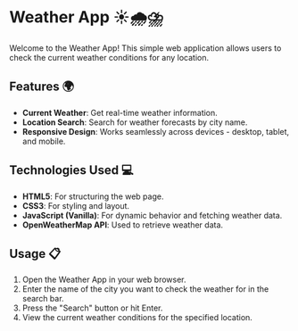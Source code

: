 # Weather App ☀️🌧️⛈️

Welcome to the Weather App! This simple web application allows users to check the current weather conditions for any location.

## Features 🌍
- **Current Weather**: Get real-time weather information.
- **Location Search**: Search for weather forecasts by city name.
- **Responsive Design**: Works seamlessly across devices - desktop, tablet, and mobile.

## Technologies Used 💻
- **HTML5**: For structuring the web page.
- **CSS3**: For styling and layout.
- **JavaScript (Vanilla)**: For dynamic behavior and fetching weather data.
- **OpenWeatherMap API**: Used to retrieve weather data.

## Usage 📋
1. Open the Weather App in your web browser.
2. Enter the name of the city you want to check the weather for in the search bar.
3. Press the "Search" button or hit Enter.
4. View the current weather conditions for the specified location.
